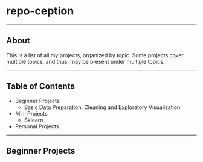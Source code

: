 # repo-ception

---
## About
This is a list of all my projects, organized by topic. Some projects cover multiple topics, and thus, may be present under multiple topics. 

---
## Table of Contents
- Beginner Projects
  - Basic Data Preparation: Cleaning and Exploratory Visualization
- Mini Projects
  - Sklearn
- Personal Projects
---
## Beginner Projects
